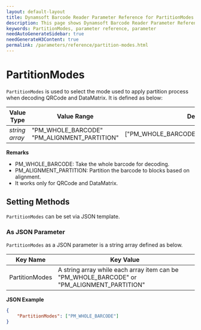 ```yaml
---
layout: default-layout
title: Dynamsoft Barcode Reader Parameter Reference for PartitionModes
description: This page shows Dynamsoft Barcode Reader Parameter Reference for PartitionModes.
keywords: PartitionModes, parameter reference, parameter
needAutoGenerateSidebar: true
needGenerateH3Content: true
permalink: /parameters/reference/partition-modes.html
---
```



# PartitionModes 

`PartitionModes` is used to select the mode used to apply partition process when decoding QRCode and DataMatrix. It is defined as below:

| Value Type | Value Range | Default Value | Template Structure Type |
| ---------- | ----------- | ------------- | ----------------------- |
| *string array* | "PM_WHOLE_BARCODE"<br>"PM_ALIGNMENT_PARTITION" | ["PM_WHOLE_BARCODE","PM_ALIGNMENT_PARTITION"] | `FormatSpecification` |

**Remarks**

- PM_WHOLE_BARCODE: Take the whole barcode for decoding.
- PM_ALIGNMENT_PARTITION: Partition the barcode to blocks based on alignment.
- It works only for QRCode and DataMatrix.

## Setting Methods

`PartitionModes` can be set via JSON template.

### As JSON Parameter

`PartitionModes` as a JSON parameter is a string array defined as below.

| Key Name | Key Value |
| -------- | --------- |
| PartitionModes | A string array while each array item can be "PM_WHOLE_BARCODE" or "PM_ALIGNMENT_PARTITION" |

**JSON Example**

```json
{
    "PartitionModes": ["PM_WHOLE_BARCODE"]
}
```
